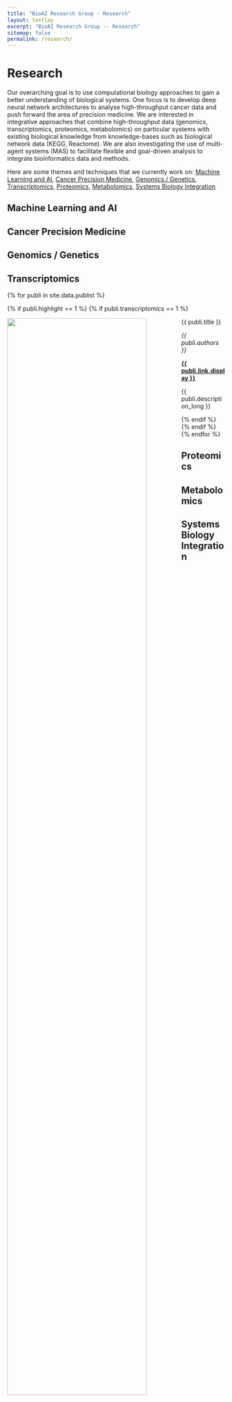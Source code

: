 ```yaml
---
title: "BioAI Research Group - Research"
layout: textlay
excerpt: "BioAI Research Group -- Research"
sitemap: false
permalink: /research/
---
```


# Research

Our overarching goal is to use computational biology approaches to gain a better understanding of biological systems. One focus is to develop deep neural network architectures to analyse high-throughput cancer data and push forward the area of precision medicine. We are interested in integrative approaches that combine high-throughput data (genomics, transcriptomics, proteomics, metabolomics) on particular systems with existing biological knowledge from knowledge-bases such as biological network data (KEGG, Reactome). We are also investigating the use of multi-agent systems (MAS) to facilitate flexible and goal-driven analysis to integrate bioinformatics data and methods.

Here are some themes and techniques that we currently work on: [Machine Learning and AI](#machine-learning-and-ai), [Cancer Precision Medicine](#cancer-precision-medicine), [Genomics / Genetics](#genomics--genetics), [Transcriptomics](#transcriptomics), [Proteomics](#proteomics), [Metabolomics](#metabolomics), [Systems Biology Integration](#systems-biology-integration)

## Machine Learning and AI

## Cancer Precision Medicine

## Genomics / Genetics

## Transcriptomics

<div class="row">

{% for publi in site.data.publist %}

{% if publi.highlight == 1 %}
{% if publi.transcriptomics == 1 %}

<div class="col-sm-6 clearfix">
  <img src="{{ site.url }}{{ site.baseurl }}/images/pubpic/{{ publi.image }}" class="img-responsive" width="80%" style="float: left" />
</div>  

<div class="col-sm-6 clearfix">
 <div class="well">
  <pubtit>{{ publi.title }}</pubtit>
  <p><em>{{ publi.authors }}</em></p>
  <p><strong><a href="{{ publi.link.url }}">{{ publi.link.display }}</a></strong></p>
  <p>{{ publi.description_long }}</p>
  </div>
</div>  


{% endif %}
{% endif %}
{% endfor %}

</div>


## Proteomics

## Metabolomics

## Systems Biology Integration


